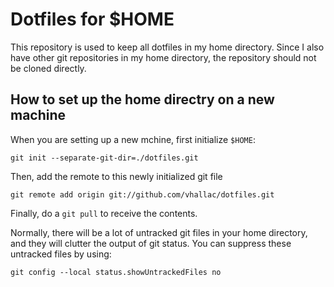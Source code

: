 # Dotfiles for $HOME

This repository is used to keep all dotfiles in my home directory. Since I also
have other git repositories in my home directory, the repository should not be
cloned directly.

## How to set up the home directry on a new machine

When you are setting up a new mchine, first initialize `$HOME`:

    git init --separate-git-dir=./dotfiles.git

Then, add the remote to this newly initialized git file

    git remote add origin git://github.com/vhallac/dotfiles.git

Finally, do a `git pull` to receive the contents.

Normally, there will be a lot of untracked git files in your home directory, and they will clutter the output of git status. You can suppress these untracked files by using:

    git config --local status.showUntrackedFiles no
